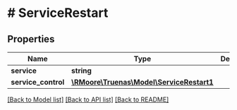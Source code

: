 # # ServiceRestart

## Properties

Name | Type | Description | Notes
------------ | ------------- | ------------- | -------------
**service** | **string** |  | [optional]
**service_control** | [**\RMoore\Truenas\Model\ServiceRestart1**](ServiceRestart1.md) |  | [optional]

[[Back to Model list]](../../README.md#models) [[Back to API list]](../../README.md#endpoints) [[Back to README]](../../README.md)
